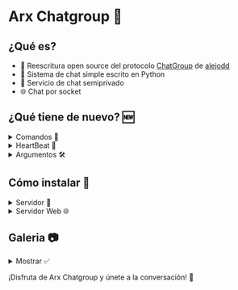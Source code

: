 # Arx Chatgroup 💬

## ¿Qué es?
- 🔄 Reescritura open source del protocolo [ChatGroup](https://github.com/alejodd/ChatGroup) de [alejodd](https://github.com/alejodd)
- 🐍 Sistema de chat simple escrito en Python
- 🔐 Servicio de chat semiprivado
- 🌐 Chat por socket

## ¿Qué tiene de nuevo? 🆕
<details>
  <summary>Comandos 🤖</summary>

  - <code>/kick (Administrador)</code>: Expulsa a un usuario de la sala. Uso: `/kick "usuario"`
  - <code>/nick (Usuario)</code>: Cambia tu usuario. Uso: `/nick "NuevoUsuario"`
  - <code>/op (Administrador)</code>: Agrega permisos de operador a un usuario. Uso: `/op "Usuario"`
  - <code>/deop (Administrador)</code>: Remueve permisos de operador a un usuario. Uso: `/deop "Usuario"`
  - <code>/msg (Usuario)</code>: Envía un mensaje privado a un usuario en la sala. Uso: `/msg "Usuario" "Mensaje"`
  - <code>/mute (Administrador)</code>: Silencia un usuario de forma global. Uso: `/mute "Usuario"`
  - <code>/unmute (Administrador)</code>: Le quita el silencio a un usuario de forma global. Uso: `/unmute "Usuario"`
  - <code>/password (Administrador)</code>: Cambia la contraseña de tu perfil administrador. Uso: `/password "Contraseña"`
</details>
<details>
  <summary>HeartBeat 💓</summary>
  
  - Se encarga de expulsar al usuario cuando su cliente es inválido o cuando se desconecta.
</details>

<details>
  <summary>Argumentos 🛠️</summary>
  <details>
    <summary>Servidor 🔧</summary>
  
  - <code>-P</code>: Establece el puerto de la sala. Uso: `python Server.py -P xxxxx`
  - <code>-A</code>: Lista de administradores, separada por comas, sin espacios. Uso: `python Server.py -A Admin1,Admin2,Admin3...`
  - <code>-H</code>: IP del host del servidor. Uso: `python Server.py -H 0.0.0.0`
   </details>
     <details>
    <summary>Servidor Web 🌐</summary>
  
  - <code>-P</code>: Establece el puerto de la sala a la que se va a conectar. Uso: `python webserver.py -P xxxxx`
  - <code>-H</code>: Establece la IP del host del servidor de la sala a la que se va a conectar. Uso: `python Server.py -H 0.0.0.0`
   </details>
</details>

## Cómo instalar 🚀
<details>
  <summary>Servidor 🔧</summary>

  - No requiere repositorios adicionales
  - Ejecutar: `python Server.py`
</details>

<details>
  <summary>Servidor Web 🌐</summary>

  - Requiere Uvicorn, NiceGUI y AIOHTTP
  - Ejecutar: `pip install -r requirements.txt`
  - Ejecutar: `python webserver.py`
</details>

## Galeria 📷
<details>
  <summary>Mostrar ✅</summary>
  
  ![AdminChatGroup](https://github.com/BrewTheFox/ArxChatGroup/blob/main/img/240121_11h06m05s_screenshot.png)
  ![LoginChatGroup](https://github.com/BrewTheFox/ArxChatGroup/blob/main/img/240121_11h27m10s_screenshot.png)
  ![InterfazChatGroup](https://github.com/BrewTheFox/ArxChatGroup/blob/main/img/240121_11h27m24s_screenshot.png)
  ![ErrorChatGroup](https://github.com/BrewTheFox/ArxChatGroup/blob/main/img/240121_11h27m42s_screenshot.png)
</details>

¡Disfruta de Arx Chatgroup y únete a la conversación! 🎉
